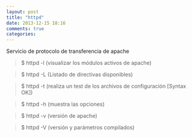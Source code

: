 ```yaml
---
layout: post
title: "httpd"
date: 2013-12-15 18:16
comments: true
categories: 
---
```

Servicio de protocolo de transferencia de apache

>$ httpd -l  (visualizar los módulos activos de apache)

>$ httpd -L  (Listado de directivas disponibles)

>$ httpd -t  (realiza un test de los archivos de configuración [Syntax OK])

>$ httpd -h  (muestra las opciones)

>$ httpd -v (versión de apache)

>$ httpd -V (versión y parámetros compilados)

